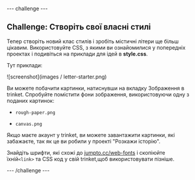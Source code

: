 \--- challenge \---

## Challenge: Створіть свої власні стилі

Тепер створіть новий клас стилів і зробіть містичні літери ще більш цікавим. Використовуйте CSS, з якими ви ознайомилися у попередніх проектах і подивіться на приклади для ідей в **style.css**.

Тут приклади:

![screenshot](images / letter-starter.png)

Ви можете побачити картинки, натиснувши на вкладку Зображення в trinket. Спробуйте помістити фони зображення, використовуючи одну з поданих картинок:

+ `rough-paper.png`

+ `canvas.png`

Якщо маєте акаунт у trinket, ви можете завантажити картинки, які забажаєте, так як це ви робили у проекті "Розкажи історію".

Знайдіть шрифти, які схожі до <a href="http://jumpto.cc/web-fonts" target="_blank">jumpto.cc/web-fonts</a> і скопіюйте їхній`<link>` та CSS код у свій trinket,щоб використовувати пізніше.

\--- /challenge \---
